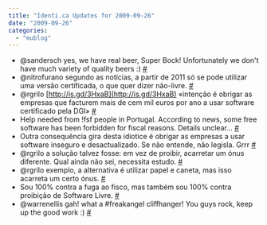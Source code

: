```yaml
---
title: "Identi.ca Updates for 2009-09-26"
date: "2009-09-26"
categories: 
  - "mublog"
---
```


- @sandersch yes, we have real beer, Super Bock! Unfortunately we don't have much variety of quality beers :) [#](http://identi.ca/notice/10765932)
- @nitrofurano segundo as notícias, a partir de 2011 só se pode utilizar uma versão certificada, o que quer dizer não-livre. [#](http://identi.ca/notice/10800588)
- @rgrilo [http://is.gd/3HxaB](http://is.gd/3HxaB) «intenção é obrigar as empresas que facturem mais de cem mil euros por ano a usar software certificado pela DGI» [#](http://identi.ca/notice/10800766)
- Help needed from !fsf people in Portugal. According to news, some free software has been forbidden for fiscal reasons. Details unclear... [#](http://identi.ca/notice/10801068)
- Outra consequência gira desta idiotice é obrigar as empresas a usar software inseguro e desactualizado. Se não entende, não legisla. Grrr [#](http://identi.ca/notice/10801254)
- @rgrilo a solução talvez fosse: em vez de proibir, acarretar um ónus diferente. Qual ainda não sei, necessita estudo. [#](http://identi.ca/notice/10801813)
- @rgrilo exemplo, a alternativa é utilizar papel e caneta, mas isso acarreta um certo ónus. [#](http://identi.ca/notice/10801851)
- Sou 100% contra a fuga ao fisco, mas também sou 100% contra proibição de Software Livre. [#](http://identi.ca/notice/10802036)
- @warrenellis gah! what a #freakangel cliffhanger! You guys rock, keep up the good work :) [#](http://identi.ca/notice/10803446)
